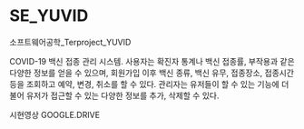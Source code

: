 # SE_YUVID
소프트웨어공학_Terproject_YUVID

COVID-19 백신 접종 관리 시스템. 사용자는 확진자 통계나 백신 접종률, 
부작용과 같은 다양한 정보를 얻을 수 있으며, 회원가입 이후 백신 종류, 
백신 유무, 접종장소, 접종시간 등을 조회하고 예약, 변경, 취소를 할 수 있다. 
관리자는 유저들이 할 수 있는 기능에 더불어 유저가 접근할 수 있는 다양한 정보를 추가, 삭제할 수 있다.


시현영상
GOOGLE.DRIVE

